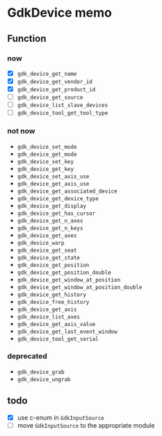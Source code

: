 GdkDevice memo
==============

Function
--------

### now

* [x] `gdk_device_get_name`
* [x] `gdk_device_get_vendor_id`
* [x] `gdk_device_get_product_id`
* [ ] `gdk_device_get_source`
* [ ] `gdk_device_list_slave_devices`
* [ ] `gdk_device_tool_get_tool_type`

### not now

* `gdk_device_set_mode`
* `gdk_device_get_mode`
* `gdk_device_set_key`
* `gdk_device_get_key`
* `gdk_device_set_axis_use`
* `gdk_device_get_axis_use`
* `gdk_device_get_associated_device`
* `gdk_device_get_device_type`
* `gdk_device_get_display`
* `gdk_device_get_has_cursor`
* `gdk_device_get_n_axes`
* `gdk_device_get_n_keys`
* `gdk_device_get_axes`
* `gdk_device_warp`
* `gdk_device_get_seat`
* `gdk_device_get_state`
* `gdk_device_get_position`
* `gdk_device_get_position_double`
* `gdk_device_get_window_at_position`
* `gdk_device_get_window_at_position_double`
* `gdk_device_get_history`
* `gdk_device_free_history`
* `gdk_device_get_axis`
* `gdk_device_list_axes`
* `gdk_device_get_axis_value`
* `gdk_device_get_last_event_window`
* `gdk_device_tool_get_serial`

### deprecated

* `gdk_device_grab`
* `gdk_device_ungrab`

todo
----

* [x] use c-enum in `GdkInputSource`
* [ ] move `GdkInputSource` to the appropriate module
